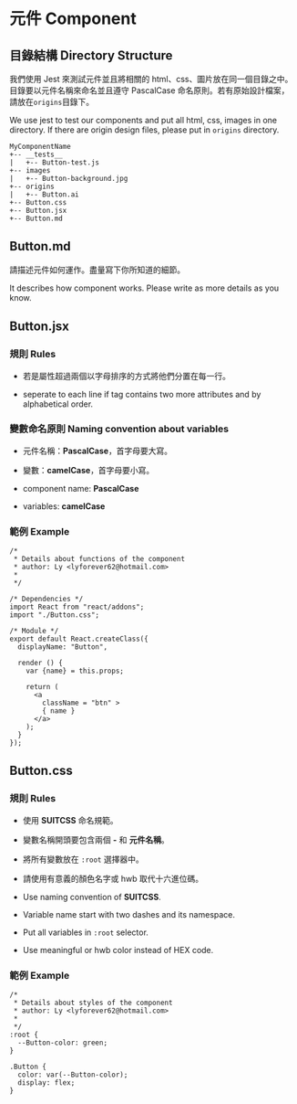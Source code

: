 # 元件 Component

## 目錄結構 Directory Structure
我們使用 Jest 來測試元件並且將相關的 html、css、圖片放在同一個目錄之中。目錄要以元件名稱來命名並且遵守 PascalCase 命名原則。若有原始設計檔案，請放在`origins`目錄下。

We use jest to test our components and put all html, css, images in one directory. If there are origin design files, please put in `origins` directory.

```
MyComponentName
+-- __tests__
|   +-- Button-test.js
+-- images
|   +-- Button-background.jpg
+-- origins
|   +-- Button.ai
+-- Button.css 
+-- Button.jsx
+-- Button.md
```

##  Button.md
請描述元件如何運作。盡量寫下你所知道的細節。

It describes how component works. Please write as more details as you know.

##  Button.jsx
### 規則 Rules
  * 若是屬性超過兩個以字母排序的方式將他們分置在每一行。
  
  
  * seperate to each line if tag contains two more attributes and by alphabetical order.
  
### 變數命名原則 Naming convention about variables
  * 元件名稱：**PascalCase**，首字母要大寫。
  * 變數：**camelCase**，首字母要小寫。
  
  
  * component name: **PascalCase**
  * variables: **camelCase**

### 範例 Example
```
/*
 * Details about functions of the component
 * author: Ly <lyforever62@hotmail.com>
 * 
 */
 
/* Dependencies */
import React from "react/addons";
import "./Button.css";

/* Module */
export default React.createClass({
  displayName: "Button",

  render () {
    var {name} = this.props;

    return (
      <a
        className = "btn" >
        { name }
      </a>
    );
  }
});
```

## Button.css
### 規則 Rules
  * 使用 **SUITCSS** 命名規範。
  * 變數名稱開頭要包含兩個 **-** 和 **元件名稱**。
  * 將所有變數放在 `:root` 選擇器中。
  * 請使用有意義的顏色名字或 hwb 取代十六進位碼。
  
  
  * Use naming convention of **SUITCSS**.
  * Variable name start with two dashes and its namespace.
  * Put all variables in `:root` selector.
  * Use meaningful or hwb color instead of HEX code.
  

### 範例 Example
```
/*
 * Details about styles of the component
 * author: Ly <lyforever62@hotmail.com>
 * 
 */
:root {
  --Button-color: green;
}

.Button {
  color: var(--Button-color);
  display: flex;
}
```
